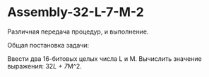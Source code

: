 # Assembly-32-L-7-M-2

Различная передача процедур, и выполнение.

Общая постановка задачи:

Ввести два 16-битовых целых числа L и M. Вычислить значение выражения: 32*L + 7*M^2.

